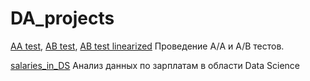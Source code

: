 # DA_projects

[AA test](https://github.com/Igorm525/DA_projects/blob/main/5_1_AA_test.ipynb), 
[AB test](https://github.com/Igorm525/DA_projects/blob/main/5_2_AB_test.ipynb), 
[AB test linearized](https://github.com/Igorm525/DA_projects/blob/main/5_3_AB_test_linearized.ipynb)
Проведение А/A и А/B тестов.

 [salaries_in_DS](https://github.com/Igorm525/DA_projects/blob/main/salaries_in_DS.ipynb) Анализ данных по зарплатам в области Data Science
